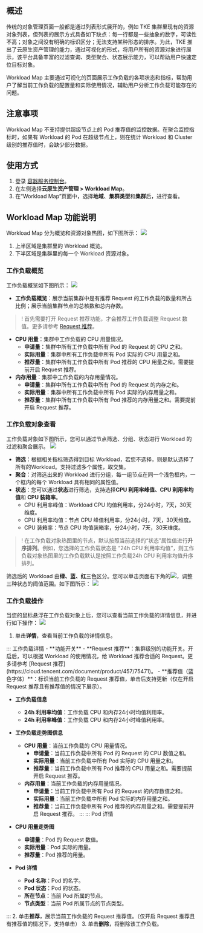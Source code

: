 
## 概述
传统的对象管理页面一般都是通过列表形式展开的，例如 TKE 集群里现有的资源对象列表，但列表的展示方式具备如下缺点：每一行都是一些抽象的数字，可读性不高；对象之间没有明确的标识区分；无法支持某种形态的排序。为此，TKE 推出了云原生资产管理的能力，通过可视化的形式，将用户所有的资源对象进行展示，该平台具备丰富的过滤查询、类型聚合、状态展示能力，可以帮助用户快速定位目标对象。

   Workload Map 主要通过可视化的页面展示工作负载的各项状态和指标，帮助用户了解当前工作负载的配置量和实际使用情况，辅助用户分析工作负载可能存在的问题。

## 注意事项
Workload Map 不支持提供超级节点上的 Pod 推荐值的监控数据。在聚合监控指标时，如果有 Workload 的 Pod 在超级节点上，则在统计 Workload 和 Cluster 级别的推荐值时，会缺少部分数据。

## 使用方式
1. 登录 [容器服务控制台](https://console.cloud.tencent.com/tke2/cluster?rid=8)。
2. 在左侧选择**云原生资产管理 > Workload Map**。
3. 在“Workload Map”页面中，选择**地域**、**集群类型**和**集群**后，进行查看。


## Workload Map 功能说明

Workload Map 分为概览和资源对象热图，如下图所示：
![](https://qcloudimg.tencent-cloud.cn/raw/0bdd372ebcd580606dab2cfa70635b59.png)
1. 上半区域是集群里的 Workload 概览。
2. 下半区域是集群里的每一个 Workload 资源对象。
   
### 工作负载概览
工作负载概览如下图所示：
![](https://qcloudimg.tencent-cloud.cn/raw/69942eeddf3a3cb1f44f24c45424635b.png)
- **工作负载概览**：展示当前集群中是有推荐 Request 的工作负载的数量和所占比例；展示当前集群节点的总核数和总内存数。
>! 首先需要打开 Request 推荐功能，才会推荐工作负载调整 Request 数值。更多请参考 [Request 推荐](https://cloud.tencent.com/document/product/457/75471)。
>  
- **CPU 用量**：集群中工作负载的 CPU 用量情况。
  - **申请量**：集群中所有工作负载中所有 Pod 的 Request 的 CPU 之和。
  - **实际用量**：集群中所有工作负载中所有 Pod 实际的 CPU 用量之和。
  - **推荐量**：集群中所有工作负载中所有 Pod 推荐的 CPU  用量之和。需要提前开启 Request 推荐。
- **内存用量**：集群中工作负载的内存用量情况。
  - **申请量**：集群中所有工作负载中所有 Pod 的 Request 的内存之和。
  - **实际用量**：集群中所有工作负载中所有 Pod 实际的内存用量之和。
  - **推荐量**：集群中所有工作负载中所有 Pod 推荐的内存用量之和。需要提前开启 Request 推荐。


### 工作负载对象查看

工作负载对象如下图所示，您可以通过节点筛选、分组、状态进行 Workload 的过滤和聚合展示。
![](https://qcloudimg.tencent-cloud.cn/raw/257520ec4e93ea7d27af9360bc10c8ae.png)
   
- **筛选**：根据相关指标筛选得到目标 Workload，若您不选择，则是默认选择了所有的Workload。支持过滤多个属性，取交集。
- **聚合**：对筛选出来的 Workload 进行分组，每一组节点在同一个浅色框内，一个框内的每个 Workload 具有相同的属性值。
- **状态**：您可以通过**状态**进行筛选，支持选择**CPU 利用率峰值、CPU 利用率均值**和 **CPU 装箱率**。
    - CPU 利用率峰值：Workload CPU 均值利用率，分24小时，7天，30天维度。
    - CPU 利用率均值：节点 CPU 峰值利用率，分24小时，7天，30天维度。
    - CPU 装箱率：节点 CPU 均值装箱率，分24小时，7天，30天维度。
>! 在工作负载对象热图里的节点，默认按照当前选择的“状态”属性值进行**升序排列**。例如，您选择的工作负载状态是 “24h CPU 利用率均值”，则工作负载对象热图里的工作负载默认是按照工作负载24h CPU 利用率均值升序排列。
>
筛选后的 Workload 由**绿、蓝、红**三色区分。您可以单击页面右下角的![](https://qcloudimg.tencent-cloud.cn/raw/8268535a09f01a2d60ef381373dc234e.png)，调整三种状态的阈值范围。如下图所示：
![](https://qcloudimg.tencent-cloud.cn/raw/3503b3fac52ab127a901b51bf303d3ec.png)





### 工作负载操作

当您的鼠标悬浮在工作负载对象上后，您可以查看当前工作负载的详情信息，并进行如下操作：
![](https://qcloudimg.tencent-cloud.cn/raw/7c8ef27fdd6f87e68fb1697ffc980453.png)


1. 单击**详情**，查看当前工作负载的详情信息。
<dx-tabs>
::: 工作负载详情
- **功能开关**
  - **Request 推荐**：集群级别的功能开关。开启后，可以根据 Workload 的使用情况，给 Workload 推荐合适的 Request。更多请参考 [Request 推荐](https://cloud.tencent.com/document/product/457/75471)。
  - **推荐值（蓝色字体）**：标识当前工作负载的 Request 推荐值，单击后支持更新（仅在开启 Request 推荐且有推荐值的情况下展示）。


- **工作负载信息**
  - **24h 利用率均值**：工作负载 CPU 和内存24小时均值利用率。
  - **24h 利用率峰值**：工作负载 CPU 和内存24小时峰值利用率。

- **工作负载走势图信息**
  - **CPU 用量**：当前工作负载的 CPU 用量情况。
    - **申请量**：当前工作负载中所有 Pod 的 Request 的 CPU 数值之和。
    - **实际用量**：当前工作负载中所有 Pod 实际的 CPU 用量之和。
    - **推荐量**：当前工作负载中所有 Pod 推荐的 CPU  用量之和。需要提前开启 Request 推荐。
  - **内存用量**：当前工作负载的内存用量情况。
    - **申请量**：当前工作负载中所有 Pod 的 Request 的内存数值之和。
    - **实际用量**：当前工作负载中所有 Pod 实际的内存用量之和。
    - **推荐量**：当前工作负载中所有 Pod 推荐的内存用量之和。需要提前开启 Request 推荐。
:::
::: Pod 详情
- **CPU 用量走势图**
  - **申请量**：Pod 的 Request 数值。
  - **实际用量**：Pod 实际的用量。
  - **推荐量**：Pod 推荐的用量。



- **Pod 详情**
  - **Pod 名称**：Pod 的名字。
  - **Pod 状态**：Pod 的状态。
  - **所在节点**：当前 Pod 所属的节点。
  - **节点类型**：当前 Pod 所属节点的节点类型。
	
:::
</dx-tabs>
2. 单击**推荐**，展示当前工作负载的 Request 推荐值。（仅开启 Request 推荐且有推荐值的情况下，支持单击）
3. 单击**删除**，将删除该工作负载。
